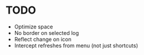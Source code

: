 # TODO

- Optimize space
- No border on selected log
- Reflect change on icon
- Intercept refreshes from menu (not just shortcuts)
